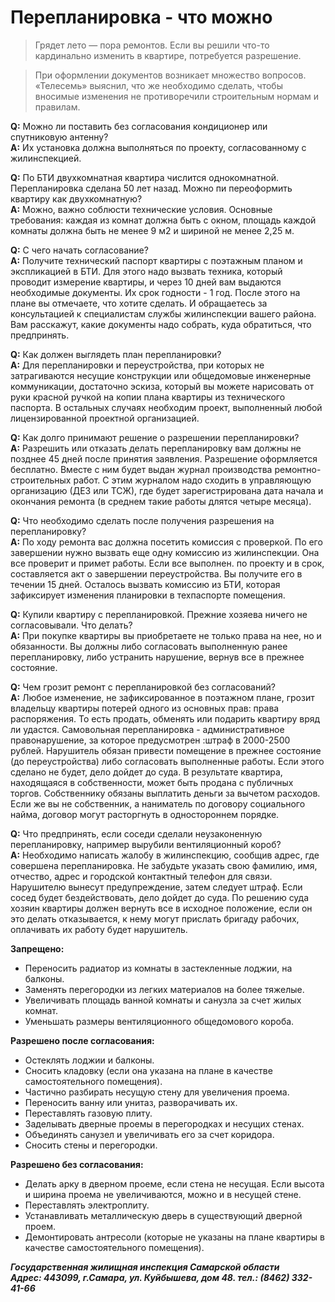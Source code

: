 ﻿#  Перепланировка - что можно
> Грядет лето — пора ремонтов. Если вы решили что-то кардинально изменить в квартире, потребуется разрешение.

> При оформлении документов возникает множество вопросов. «Телесемь» выяснил, что же необходимо сделать, чтобы вносимые изменения не противоречили строительным нормам и правилам.

**Q:** Можно ли поставить без согласования кондиционер или спутниковую антенну?  
**A:** Их установка должна выполняться по проекту, согласованному с жилинспекцией.

**Q:** По БТИ двухкомнатная квартира числится однокомнатной. Перепланировка сделана 50 лет назад. Можно пи переоформить квартиру как двухкомнатную?  
**A:** Можно, важно соблюсти технические условия. Основные требования: каждая из комнат должна быть с окном, площадь каждой комнаты должна быть не менее 9 м2 и шириной не менее 2,25 м.

**Q:** С чего начать согласование?  
**A:** Получите технический паспорт квартиры с поэтажным планом и экспликацией в БТИ. Для этого надо вызвать техника, который проводит измерение квартиры, и через 10 дней вам выдаются необходимые документы. Их срок годности - 1 год. После этого на плане вы отмечаете, что хотите сделать. И обращаетесь за консультацией к специалистам службы жилинспекции вашего района. Вам расскажут, какие документы надо собрать, куда обратиться, что предпринять.

**Q:** Как должен выглядеть план перепланировки?  
**A:** Для перепланировки и переустройства, при которых не затрагиваются несущие конструкции или общедомовые инженерные коммуникации, достаточно эскиза, который вы можете нарисовать от руки красной ручкой на копии плана квартиры из технического паспорта. В остальных случаях необходим проект, выполненный любой лицензированной проектной организацией.

**Q:** Как долго принимают решение о разрешении перепланировки?  
**A:** Разрешить или отказать делать перепланировку вам должны не позднее 45 дней после принятия заявления. Разрешение оформляется бесплатно. Вместе с ним будет выдан журнал производства ремонтно- строительных работ. С этим журналом надо сходить в управляющую организацию (ДЕЗ или ТСЖ), где будет зарегистрирована дата начала и окончания ремонта (в среднем такие работы длятся четыре месяца).

**Q:** Что необходимо сделать после получения разрешения на перепланировку?  
**A:** По ходу ремонта вас должна посетить комиссия с проверкой. По его завершении нужно вызвать еще одну комиссию из жилинспекции. Она все проверит и примет работы. Если все выполнен. по проекту и в срок, составляется акт о завершении переустройства. Вы получите его в течении 15 дней. Осталось вызвать комиссию из БТИ, которая зафиксирует изменения планировки в техпаспорте помещения.

**Q:** Купили квартиру с перепланировкой. Прежние хозяева ничего не согласовывали. Что делать?  
**A:** При покупке квартиры вы приобретаете не только права на нее, но и обязанности. Вы должны либо согласовать выполненную ранее перепланировку, либо устранить нарушение, вернув все в прежнее состояние.

**Q:** Чем грозит ремонт с перепланировкой без согласований?  
**A:** Любое изменение, не зафиксированное в поэтажном плане, грозит владельцу квартиры потерей одного из основных прав: права распоряжения. То есть продать, обменять или подарить квартиру вряд ли удастся. Самовольная перепланировка - административное правонарушение, за которое предусмотрен :штраф в 2000-2500 рублей. Нарушитель обязан привести помещение в прежнее состояние (до переустройства) либо согласовать выполненные работы. Если этого сделано не будет, дело дойдет до суда. В результате квартира, находящаяся в собственности, может быть продана с публичных торгов. Собственнику обязаны выплатить деньги за вычетом расходов. Если же вы не собственник, а наниматель по договору социального найма, договор могут расторгнуть в одностороннем порядке.

**Q:** Что предпринять, если соседи сделали неузаконенную перепланировку, например вырубили вентиляционный короб?  
**A:** Необходимо написать жалобу в жилинспекцию, сообщив адрес, где совершена перепланировка. Не забудьте указать свою фамилию, имя, отчество, адрес и городской контактный телефон для связи. Нарушителю вынесут предупреждение, затем следует штраф. Если сосед будет бездействовать, дело дойдет до суда. По решению суда хозяин квартиры должен вернуть все в исходное положение, если он это делать отказывается, к нему могут прислать бригаду рабочих, оплачивать их работу будет нарушитель.

**Запрещено:**

- Переносить радиатор из комнаты в застекленные лоджии, на балконы.
- Заменять перегородки из легких материалов на более тяжелые.
- Увеличивать площадь ванной комнаты и санузла за счет жилых комнат.
- Уменьшать размеры вентиляционного общедомового короба.

**Разрешено после согласования:**

- Остеклять лоджии и балконы.
- Сносить кладовку (если она указана на плане в качестве самостоятельного помещения).
- Частично разбирать несущую стену для увеличения проема.
- Переносить ванну или унитаз, разворачивать их.
- Переставлять газовую плиту.
- Заделывать дверные проемы в перегородках и несущих стенах.
- Объединять санузел и увеличивать его за счет коридора.
- Сносить стены и перегородки.

**Разрешено без согласования:**

- Делать арку в дверном проеме, если стена не несущая. Если высота и ширина проема не увеличиваются, можно и в несущей стене.
- Переставлять электроплиту.
- Устанавливать металлическую дверь в существующий дверной проем.
- Демонтировать антресоли (которые не указаны на плане квартиры в качестве самостоятельного помещения).

***Государственная жилищная инспекция Самарской области  
Адрес: 443099, г.Самара, ул. Куйбышева, дом 48. тел.: (8462) 332-41-66***
